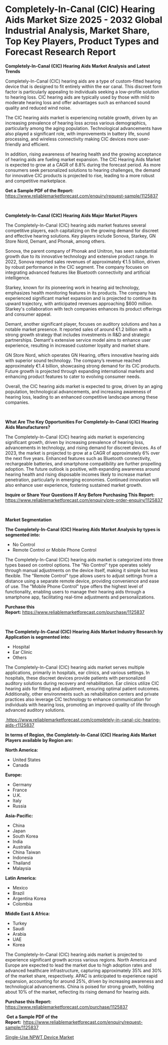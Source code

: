 <p><h1>Completely-In-Canal (CIC) Hearing Aids Market Size 2025 - 2032 Global Industrial Analysis, Market Share, Top Key Players, Product Types and Forecast Research Report</h1></p><p><strong>Completely-In-Canal (CIC) Hearing Aids Market Analysis and Latest Trends</strong></p>
<p><p>Completely-In-Canal (CIC) hearing aids are a type of custom-fitted hearing device that is designed to fit entirely within the ear canal. This discreet form factor is particularly appealing to individuals seeking a low-profile solution to hearing loss. CIC hearing aids are typically used by those with mild to moderate hearing loss and offer advantages such as enhanced sound quality and reduced wind noise. </p><p>The CIC hearing aids market is experiencing notable growth, driven by an increasing prevalence of hearing loss across various demographics, particularly among the aging population. Technological advancements have also played a significant role, with improvements in battery life, sound processing, and wireless connectivity making CIC devices more user-friendly and efficient. </p><p>In addition, rising awareness of hearing health and the growing acceptance of hearing aids are fueling market expansion. The CIC Hearing Aids Market is expected to grow at a CAGR of 8.8% during the forecast period. As more consumers seek personalized solutions to hearing challenges, the demand for innovative CIC products is projected to rise, leading to a more robust and competitive marketplace.</p></p>
<p><strong>Get a Sample PDF of the Report:&nbsp;</strong> <a href="https://www.reliablemarketforecast.com/enquiry/request-sample/1125837?utm_campaign=3283&utm_medium=2&utm_source=Github&utm_content=ia&utm_term=04032025&utm_id=completely-in-canal-cic-hearing-aids">https://www.reliablemarketforecast.com/enquiry/request-sample/1125837</a></p>
<p>&nbsp;</p>
<p><strong>Completely-In-Canal (CIC) Hearing Aids Major Market Players</strong></p>
<p><p>The Completely-In-Canal (CIC) hearing aids market features several competitive players, each capitalizing on the growing demand for discreet and effective hearing solutions. Key players include Sonova, Starkey, GN Store Nord, Demant, and Phonak, among others.</p><p>Sonova, the parent company of Phonak and Unitron, has seen substantial growth due to its innovative technology and extensive product range. In 2022, Sonova reported sales revenues of approximately €1.5 billion, driven by robust performance in the CIC segment. The company focuses on integrating advanced features like Bluetooth connectivity and artificial intelligence.</p><p>Starkey, known for its pioneering work in hearing aid technology, emphasizes health monitoring features in its products. The company has experienced significant market expansion and is projected to continue its upward trajectory, with anticipated revenues approaching $600 million. Starkey's collaboration with tech companies enhances its product offerings and consumer appeal.</p><p>Demant, another significant player, focuses on auditory solutions and has a notable market presence. It reported sales of around €1.2 billion with a strong growth strategy that includes investments in R&D and strategic partnerships. Demant's extensive service model aims to enhance user experience, resulting in increased customer loyalty and market share.</p><p>GN Store Nord, which operates GN Hearing, offers innovative hearing aids with superior sound technology. The company’s revenue reached approximately €1.4 billion, showcasing strong demand for its CIC products. Future growth is projected through expanding international markets and enhancing product features to cater to evolving consumer needs.</p><p>Overall, the CIC hearing aids market is expected to grow, driven by an aging population, technological advancements, and increasing awareness of hearing loss, leading to an enhanced competitive landscape among these companies.</p></p>
<p>&nbsp;</p>
<p><strong>What Are The Key Opportunities For Completely-In-Canal (CIC) Hearing Aids Manufacturers?</strong></p>
<p><p>The Completely-In-Canal (CIC) hearing aids market is experiencing significant growth, driven by increasing prevalence of hearing loss, advancements in technology, and rising demand for discreet devices. As of 2023, the market is projected to grow at a CAGR of approximately 6% over the next five years. Enhanced features such as Bluetooth connectivity, rechargeable batteries, and smartphone compatibility are further propelling adoption. The future outlook is positive, with expanding awareness around hearing health and rising disposable incomes likely to increase market penetration, particularly in emerging economies. Continued innovation will also enhance user experience, fostering sustained market growth.</p></p>
<p><strong>Inquire or Share Your Questions If Any Before Purchasing This Report:</strong> <a href="https://www.reliablemarketforecast.com/enquiry/pre-order-enquiry/1125837?utm_campaign=3283&utm_medium=2&utm_source=Github&utm_content=ia&utm_term=04032025&utm_id=completely-in-canal-cic-hearing-aids">https://www.reliablemarketforecast.com/enquiry/pre-order-enquiry/1125837</a></p>
<p>&nbsp;</p>
<p><strong>Market Segmentation</strong></p>
<p><strong>The Completely-In-Canal (CIC) Hearing Aids Market Analysis by types is segmented into:</strong></p>
<p><ul><li>No Control</li><li>Remote Control or Mobile Phone Control</li></ul></p>
<p><p>The Completely-In-Canal (CIC) hearing aids market is categorized into three types based on control options. The "No Control" type operates solely through manual adjustments on the device itself, making it simple but less flexible. The "Remote Control" type allows users to adjust settings from a distance using a separate remote device, providing convenience and ease of use. The "Mobile Phone Control" type offers the highest level of functionality, enabling users to manage their hearing aids through a smartphone app, facilitating real-time adjustments and personalizations.</p></p>
<p><strong>Purchase this Report:&nbsp;</strong><a href="https://www.reliablemarketforecast.com/purchase/1125837?utm_campaign=3283&utm_medium=2&utm_source=Github&utm_content=ia&utm_term=04032025&utm_id=completely-in-canal-cic-hearing-aids">https://www.reliablemarketforecast.com/purchase/1125837</a></p>
<p>&nbsp;</p>
<p><strong>The Completely-In-Canal (CIC) Hearing Aids Market Industry Research by Application is segmented into:</strong></p>
<p><ul><li>Hospital</li><li>Ear Clinic</li><li>Others</li></ul></p>
<p><p>The Completely-In-Canal (CIC) hearing aids market serves multiple applications, primarily in hospitals, ear clinics, and various settings. In hospitals, these discreet devices provide patients with personalized auditory solutions during recovery and rehabilitation. Ear clinics utilize CIC hearing aids for fitting and adjustment, ensuring optimal patient outcomes. Additionally, other environments such as rehabilitation centers and private practices also leverage CIC technology to enhance communication for individuals with hearing loss, promoting an improved quality of life through advanced auditory solutions.</p></p>
<p><a href="https://www.reliablemarketforecast.com/completely-in-canal-cic-hearing-aids-r1125837?utm_campaign=3283&utm_medium=2&utm_source=Github&utm_content=ia&utm_term=04032025&utm_id=completely-in-canal-cic-hearing-aids">&nbsp;https://www.reliablemarketforecast.com/completely-in-canal-cic-hearing-aids-r1125837</a></p>
<p><strong>In terms of Region, the Completely-In-Canal (CIC) Hearing Aids Market Players available by Region are:</strong></p>
<p>
    <p> <strong> North America: </strong>
        <ul>
            <li>United States</li>
            <li>Canada</li>
        </ul>
        </p> 
    <p> <strong> Europe: </strong>
        <ul>
            <li>Germany</li>
            <li>France</li>
            <li>U.K.</li>
            <li>Italy</li>
            <li>Russia</li>
        </ul>
        </p> 
    <p> <strong> Asia-Pacific: </strong>
        <ul>
            <li>China</li>
            <li>Japan</li>
            <li>South Korea</li>
            <li>India</li>
            <li>Australia</li>
            <li>China Taiwan</li>
            <li>Indonesia</li>
            <li>Thailand</li>
            <li>Malaysia</li>
        </ul>
        </p> 
    <p> <strong> Latin America: </strong>
        <ul>
            <li>Mexico</li>
            <li>Brazil</li>
            <li>Argentina Korea</li>
            <li>Colombia</li>
        </ul>
        </p> 
    <p> <strong> Middle East & Africa: </strong>
        <ul>
            <li>Turkey</li>
            <li>Saudi</li>
            <li>Arabia</li>
            <li>UAE</li>
            <li>Korea</li>
        </ul>
    </p>
    </p>
<p><p>The Completely-In-Canal (CIC) hearing aids market is projected to experience significant growth across various regions. North America and Europe are expected to lead the market due to high adoption rates and advanced healthcare infrastructure, capturing approximately 35% and 30% of the market share, respectively. APAC is anticipated to experience rapid expansion, accounting for around 25%, driven by increasing awareness and technological advancements. China is poised for strong growth, holding about 10% of the market, reflecting its rising demand for hearing aids.</p></p>
<p><strong>Purchase this Report: </strong><a href="https://www.reliablemarketforecast.com/purchase/1125837?utm_campaign=3283&utm_medium=2&utm_source=Github&utm_content=ia&utm_term=04032025&utm_id=completely-in-canal-cic-hearing-aids">https://www.reliablemarketforecast.com/purchase/1125837</a></p>
<p>&nbsp;<strong>Get a Sample PDF of the Report:&nbsp;&nbsp;</strong><a href="https://www.reliablemarketforecast.com/enquiry/request-sample/1125837?utm_campaign=3283&utm_medium=2&utm_source=Github&utm_content=ia&utm_term=04032025&utm_id=completely-in-canal-cic-hearing-aids">https://www.reliablemarketforecast.com/enquiry/request-sample/1125837</a></p>
<p><strong></strong></p>
<p><p><a href="https://github.com/saeiddaemo/Market-Research-Report-List-1/blob/main/single-use-npwt-device-market.md?utm_campaign=3283&utm_medium=2&utm_source=Github&utm_content=ia&utm_term=04032025&utm_id=completely-in-canal-cic-hearing-aids">Single-Use NPWT Device Market</a></p></p>